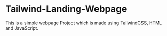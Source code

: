 # Tailwind-Landing-Webpage
This is a simple webpage Project which is made using TailwindCSS, HTML and JavaScript.
